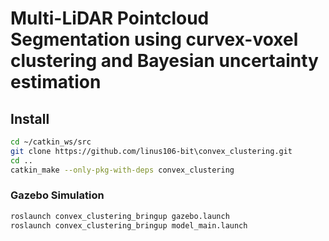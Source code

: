 # Multi-LiDAR Pointcloud Segmentation using curvex-voxel clustering and Bayesian uncertainty estimation

## Install

``` bash
cd ~/catkin_ws/src
git clone https://github.com/linus106-bit\convex_clustering.git
cd ..
catkin_make --only-pkg-with-deps convex_clustering
```

### Gazebo Simulation


``` bash
roslaunch convex_clustering_bringup gazebo.launch
roslaunch convex_clustering_bringup model_main.launch
```


